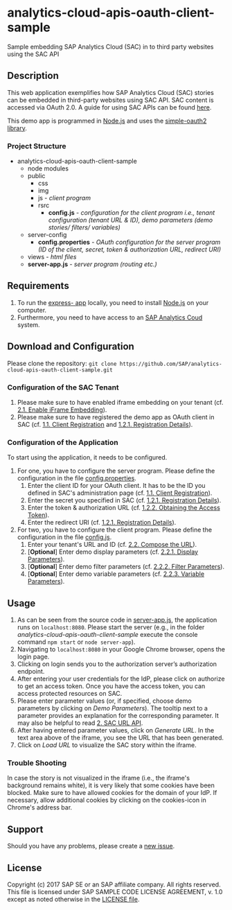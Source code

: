# analytics-cloud-apis-oauth-client-sample
Sample embedding SAP Analytics Cloud (SAC) in to third party websites using the SAC API

## Description
This web application exemplifies how SAP Analytics Cloud (SAC) stories can be embedded in third-party websites using SAC API. SAC content is accessed via OAuth 2.0.  A guide for using SAC APIs can be found [here](https://blogs.sap.com/2018/04/20/sap-analytics-cloud-apis-getting-started-guide/).

This demo app is programmed in [Node.js](https://nodejs.org/en/download/) and uses the [simple-oauth2 library](https://www.npmjs.com/package/simple-oauth2).
### Project Structure
* analytics-cloud-apis-oauth-client-sample
	* node modules
	* public
		* css
		* img
		* js - *client program*
		* rsrc
			* **config.js** - *configuration for the client program i.e., tenant configuration (tenant URL & ID), demo parameters (demo stories/ filters/ variables)*
	* server-config
		* **config.properties** - *OAuth configuration for the server program (ID of the client, secret, token & authorization URL, redirect URI)*  
	* views - *html files*
	* **server-app.js** - *server program (routing etc.)*

## Requirements
1. To run the [express- app](http://expressjs.com/) locally, you need to install [Node.js](https://nodejs.org/en/download/) on your computer.
2. Furthermore, you need to have access to an [SAP Analytics Coud](https://www.sapanalytics.cloud/) system.

## Download and Configuration
Please clone the repository:
`git clone https://github.com/SAP/analytics-cloud-apis-oauth-client-sample.git`

### Configuration of the SAC Tenant
1. Please make sure to have enabled iframe embedding on your tenant (cf. [2.1. Enable iFrame Embedding](https://blogs.sap.com/2018/04/20/sap-analytics-cloud-apis-getting-started-guide/#iframe_embedding)).
2. Please make sure to have registered the demo app as OAuth client in SAC (cf. [1.1. Client Registration](https://blogs.sap.com/2018/04/20/sap-analytics-cloud-apis-getting-started-guide/#oauth2_config) and [1.2.1. Registration Details](https://blogs.sap.com/2018/04/20/sap-analytics-cloud-apis-getting-started-guide/#3legged_reg)).

### Configuration of the Application
To start using the application, it needs to be configured.
1. For one, you have to configure the server program. Please define the configuration in the file [config.properties](https://github.com/SAP/analytics-cloud-apis-oauth-client-sample/blob/master/server-config/config.properties).
	1. Enter the client ID for your OAuth client. It has to be the ID you defined in SAC's administration page (cf. [1.1. Client Registration](https://blogs.sap.com/2018/04/20/sap-analytics-cloud-apis-getting-started-guide/#oauth2_config)).
	2. Enter the secret you specified in SAC (cf. [1.2.1. Registration Details](https://blogs.sap.com/2018/04/20/sap-analytics-cloud-apis-getting-started-guide/#3legged_reg)).
	3. Enter the token & authorization URL (cf. [1.2.2. Obtaining the Access Token](https://blogs.sap.com/2018/04/20/sap-analytics-cloud-apis-getting-started-guide/#3legged_impl)).
	4. Enter the redirect URI (cf. [1.2.1. Registration Details](https://blogs.sap.com/2018/04/20/sap-analytics-cloud-apis-getting-started-guide/#3legged_reg)).  
2. For two, you have to configure the client program. Please define the configuration in the file [config.js](https://github.com/SAP/analytics-cloud-apis-oauth-client-sample/blob/master/public/rsrc/config.js).
	1. Enter your tenant's URL and ID (cf. [2.2. Compose the URL](https://blogs.sap.com/2018/04/20/sap-analytics-cloud-apis-getting-started-guide/#url_composition)).
	2. [**Optional**] Enter demo display parameters (cf. [2.2.1. Display Parameters](https://blogs.sap.com/2018/04/20/sap-analytics-cloud-apis-getting-started-guide/#display_params)).
	3. [**Optional**] Enter demo filter parameters (cf. [2.2.2. Filter Parameters](https://blogs.sap.com/2018/04/20/sap-analytics-cloud-apis-getting-started-guide/#filter_params)).
	4. [**Optional**] Enter demo variable parameters (cf. [2.2.3. Variable Parameters](https://blogs.sap.com/2018/04/20/sap-analytics-cloud-apis-getting-started-guide/#variable_params)).
 
## Usage
1. As can be seen from the source code in [server-app.js](https://github.com/SAP/analytics-cloud-apis-oauth-client-sample/blob/master/server-app.js), the application runs on `localhost:8080`. Please start the server (e.g., in the folder *analytics-cloud-apis-oauth-client-sample* execute the console command `npm start` or `node server-app`).
2. Navigating to `localhost:8080` in your Google Chrome browser, opens the login page.
3. Clicking on login sends you to the authorization server’s authorization endpoint.
4. After entering your user credentials for the IdP, please click on authorize to get an access token. Once you have the access token, you can access protected resources on SAC.
5. Please enter parameter values (or, if specified, choose demo parameters by clicking on *Demo Parameters*). The tooltip next to a parameter provides an explanation for the corresponding parameter. It may also be helpful to read [2. SAC URL API](https://blogs.sap.com/2018/04/20/sap-analytics-cloud-apis-getting-started-guide/#url_api).
6. After having entered parameter values, click on *Generate URL*. In the text area above of the iframe, you see the URL that has been generated.
7. Click on *Load URL* to visualize the SAC story within the iframe.

### Trouble Shooting
In case the story is not visualized in the iframe (i.e., the iframe's background remains white), it is very likely that some cookies have been blocked. Make sure to have allowed cookies for the domain of your IdP. If necessary, allow additional cookies by clicking on the cookies-icon in Chrome's address bar.

## Support
Should you have any problems, please create a [new issue](https://github.com/SAP/analytics-cloud-apis-oauth-client-sample/issues/new).

## License
Copyright (c) 2017 SAP SE or an SAP affiliate company. All rights reserved.
This file is licensed under SAP SAMPLE CODE LICENSE AGREEMENT, v. 1.0 except as noted otherwise in the [LICENSE file](https://github.com/SAP/analytics-cloud-apis-oauth-client-sample/blob/master/LICENSE).

